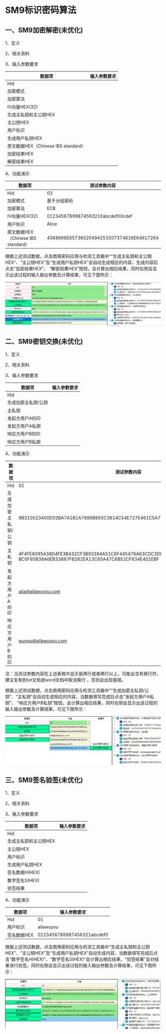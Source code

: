 # SM9标识密码算法





## 一、SM9加密解密(未优化)

1、定义

2、相关资料

3、输入参数要求

| 数据项                              | 输入参数要求 |
| ----------------------------------- | ------------ |
| Hid                                 |              |
| 加密模式                            |              |
| 加密算法                            |              |
| IV向量HEX(32)                       |              |
| 生成主私钥和主公钥HEX               |              |
| 主公钥HEX                           |              |
| 用户标识                            |              |
| 生成用户私钥HEX                     |              |
| 原文数据HEX（Chinese IBS standard） |              |
| 加密结果HEX                         |              |
| 解密结果HEX                         |              |

4、功能演示

| 数据项                              | 测试参数内容                             |
| ----------------------------------- | ---------------------------------------- |
| Hid                                 | 03                                       |
| 加密模式                            | 基于分组密码                             |
| 加密算法                            | ECB                                      |
| IV向量HEX(32)                       | 01234567899874563210abcdef00cdef         |
| 用户标识                            | Alice                                    |
| 原文数据HEX（Chinese IBS standard） | 4368696E65736520494253207374616E64617264 |

根据上述测试数据，点击商用密码应用与检测工具箱中“”生成主私钥和主公钥HEX“、“主公钥HEX”及“生成用户私钥HEX”会自动生成相应的内容，生成内容后点击“加密结果HEX”、 “解密结果HEX”按钮，会计算出相应结果，同时右侧会显示出该过程的输入输出参数及计算结果，可见下图所示：

![image-20220422101108595](../image/image-20220422101108595.png)

## 二、SM9密钥交换(未优化)

1、定义

2、相关资料

3、输入参数要求

| 数据项              | 输入参数要求 |
| ------------------- | ------------ |
| Hid                 |              |
| 生成加密主私钥/公钥 |              |
| 主私钥              |              |
| 发起方用户A的ID     |              |
| 发起方用户A私钥     |              |
| 响应方用户B的ID     |              |
| 响应方用户B私钥     |              |

4、功能演示

| 数据项              | 测试参数内容                                                 |
| ------------------- | ------------------------------------------------------------ |
| Hid                 | 02                                                           |
| 生成加密主私钥/公钥 | 9B310523400D02BA7A1B1A7896B955C3614C54E727E461C5A70F4A33E80A5BA9 |
| 主私钥              | 4F4FE6095A38D4FE3B432CF3B93394A51C6F445476A63CDC3DB0D85EFBEBC1F362EF4B7D6343E2<br>BC0F95B38A6EB33887FB262EA13C65A47C6B52CF634E401EBF |
| 发起方用户A的ID     | aila@ailawuyou.com                                           |
| 响应方用户B的ID     | wuyou@ailawuyou.com                                          |

注：当测试参数内容在上述表格中显示是两行或者两行以上，可能会含有换行符，建议复制到txt文档或word文档中取消换行 ，否则会出现报错。

根据上述测试数据，点击商用密码应用与检测工具箱中“”生成加密主私钥/公钥“、“主私钥”会自动生成相应的内容，当数据填写完成后点击“发起方用户A私钥”、 “响应方用户B私钥”按钮，会计算出相应结果，同时右侧会显示出该过程的输入输出参数及计算结果，可见下图所示：

![image-20220422102002026](../image/image-20220422102002026.png)

## 三、SM9签名验签(未优化)

1、定义

2、相关资料

3、输入参数要求

| 数据项                | 输入参数要求 |
| --------------------- | ------------ |
| Hid                   |              |
| 生成主私钥和主公钥HEX |              |
| 主公钥HEX             |              |
| 用户标识              |              |
| 生成用户私钥HEX       |              |
| 签名数据H(HEX)        |              |
| 数字签名S(HEX)        |              |
| 验签结果              |              |

4、功能演示

| 数据项      | 输入参数要求               |
| ----------- | -------------------------- |
| Hid         | 01                         |
| 用户标识    | ailawuyou                  |
| 签名数据HEX | 0123456789987456321abcdef0 |

根据上述测试数据，点击商用密码应用与检测工具箱中“生成主私钥和主公钥HEX”、“主公钥HEX”及“生成用户私钥HEX”自动生成内容，当数据填写完成后点击“数字签名H(HEX)”、“数字签名S(HEX)”会计算出相应结果，“验签结果”会对结果进行验签。同时右侧会显示出该过程的输入输出参数及计算结果，可见下图所示：

![image-20220422102921826](../image/image-20220422102921826.png)
